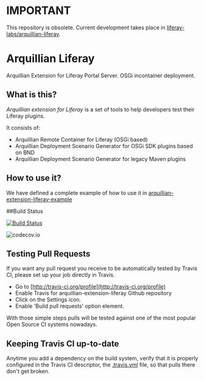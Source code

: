 # IMPORTANT

This repository is obsolete. Current development takes place in [liferay-labs/arquillian-liferay](https://github.com/liferay-labs/arquillian-liferay).

# Arquillian Liferay
Arquillian Extension for Liferay Portal Server. OSGi incontainer deployment.

## What is this?

*Arquillian extension for Liferay* is a set of tools to help developers test their Liferay plugins.

It consists of:

* Arquillian Remote Container for Liferay (OSGi based)
* Arquillian Deployment Scenario Generator for OSGi SDK plugins based on BND
* Arquillian Deployment Scenario Generator for legacy Maven plugins

## How to use it?

We have defined a complete example of how to use it in [arquillian-extension-liferay-example](arquillian-extension-liferay-example/README.md)

##Build Status

[![Build Status](https://arquillian.ci.cloudbees.com/buildStatus/icon?job=Arquillian-Extension-Liferay)](https://arquillian.ci.cloudbees.com/job/Arquillian-Extension-Liferay/)

![codecov.io](https://codecov.io/github/arquillian/arquillian-extension-liferay/coverage.svg?branch=master)

## Testing Pull Requests
If you want any pull request you receive to be automatically tested by Travis CI, please set up your job directly in Travis.

- Go to [http://travis-ci.org/profile](http://travis-ci.org/profile)
- Enable Travis for arquillian-extension-liferay Github repository
- Click on the Settings icon.
- Enable 'Build pull requests' option element.

With those simple steps pulls will be tested against one of the most popular Open Source CI systems nowadays.

## Keeping Travis CI up-to-date
Anytime you add a dependency on the build system, verify that it is properly configured in the Travis CI descriptor, the [.travis.yml](.travis.yml) file, so that pulls there don't get broken.

